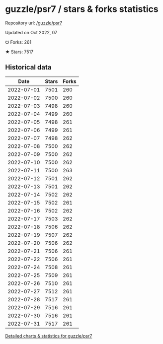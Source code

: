 # guzzle/psr7 / stars & forks statistics

Repository url: [/guzzle/psr7](https://github.com/guzzle/psr7)

Updated on Oct 2022, 07

☋ Forks: 261

★ Stars: 7517

## Historical data
| Date | Stars | Forks |
|------|-------|-------|
| 2022-07-01 | 7501 | 260 | 
| 2022-07-02 | 7500 | 260 | 
| 2022-07-03 | 7498 | 260 | 
| 2022-07-04 | 7499 | 260 | 
| 2022-07-05 | 7498 | 261 | 
| 2022-07-06 | 7499 | 261 | 
| 2022-07-07 | 7498 | 262 | 
| 2022-07-08 | 7500 | 262 | 
| 2022-07-09 | 7500 | 262 | 
| 2022-07-10 | 7500 | 262 | 
| 2022-07-11 | 7500 | 263 | 
| 2022-07-12 | 7501 | 262 | 
| 2022-07-13 | 7501 | 262 | 
| 2022-07-14 | 7502 | 262 | 
| 2022-07-15 | 7502 | 261 | 
| 2022-07-16 | 7502 | 262 | 
| 2022-07-17 | 7503 | 262 | 
| 2022-07-18 | 7506 | 262 | 
| 2022-07-19 | 7507 | 262 | 
| 2022-07-20 | 7506 | 262 | 
| 2022-07-21 | 7506 | 261 | 
| 2022-07-22 | 7506 | 261 | 
| 2022-07-24 | 7508 | 261 | 
| 2022-07-25 | 7509 | 261 | 
| 2022-07-26 | 7510 | 261 | 
| 2022-07-27 | 7512 | 261 | 
| 2022-07-28 | 7517 | 261 | 
| 2022-07-29 | 7516 | 261 | 
| 2022-07-30 | 7516 | 261 | 
| 2022-07-31 | 7517 | 261 | 


[Detailed charts & statistics for guzzle/psr7](https://reviewgithub.com/rep/guzzle/psr7)
